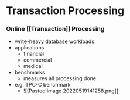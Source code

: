 # Transaction Processing
### Online [[Transaction]] Processing
+ write-heavy database workloads
+ applications
	+ financial
	+ commercial
	+ medical
+ benchmarks
	+ measures all processing done
+ e.g. TPC-C benchmark
	+ ![[Pasted image 20220519141258.png]]

